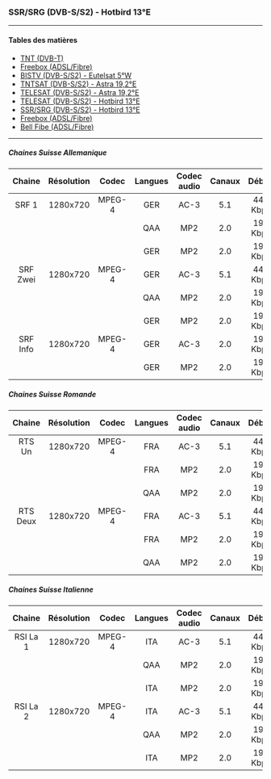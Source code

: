 ### SSR/SRG (DVB-S/S2) - Hotbird 13°E

----------

#### Tables des matières

  * [TNT (DVB-T)](doc/tnt.md)
  * [Freebox (ADSL/Fibre)](doc/freebox.md)
  * [BISTV (DVB-S/S2) - Eutelsat 5°W](doc/bistvEutelsat.md)
  * [TNTSAT (DVB-S/S2) - Astra 19,2°E](doc/tntsatAstra.md)
  * [TELESAT (DVB-S/S2) - Astra 19,2°E](doc/telesatAstra.md)
  * [TELESAT (DVB-S/S2) - Hotbird 13°E](doc/telesatHotbird.md)
  * [SSR/SRG (DVB-S/S2) - Hotbird 13°E](doc/ssrsrgHotbird.md)
  * [Freebox (ADSL/Fibre)](doc/freebox.md)
  * [Bell Fibe (ADSL/Fibre)](doc/bellFibe.md) 

----------

##### Chaines Suisse Allemanique

Chaine | Résolution | Codec | Langues | Codec audio | Canaux | Débits
|:---: | :---: | :---: | :---: | :---: | :---: | :---:|
SRF 1 | 1280x720 | MPEG-4 | GER | AC-3 | 5.1 | 448 Kbps
|||| QAA | MP2 | 2.0 | 192 Kbps
|||| GER | MP2 | 2.0 | 192 Kbps
SRF Zwei | 1280x720 | MPEG-4 | GER | AC-3 | 5.1 | 448 Kbps
|||| QAA | MP2 | 2.0 | 192 Kbps
|||| GER | MP2 | 2.0 | 192 Kbps
SRF Info | 1280x720 | MPEG-4 | GER | AC-3 | 2.0 | 192 Kbps
|||| GER | MP2 | 2.0 | 192 Kbps

##### Chaines Suisse Romande

Chaine | Résolution | Codec | Langues | Codec audio | Canaux | Débits
|:---: | :---: | :---: | :---: | :---: | :---: | :---:|
RTS Un | 1280x720 | MPEG-4 | FRA | AC-3 | 5.1 | 448 Kbps
|||| FRA | MP2 | 2.0 | 192 Kbps
|||| QAA | MP2 | 2.0 | 192 Kbps
RTS Deux | 1280x720 | MPEG-4 | FRA | AC-3 | 5.1 | 448 Kbps
|||| FRA | MP2 | 2.0 | 192 Kbps
|||| QAA | MP2 | 2.0 | 192 Kbps

##### Chaines Suisse Italienne

Chaine | Résolution | Codec | Langues | Codec audio | Canaux | Débits
|:---: | :---: | :---: | :---: | :---: | :---: | :---:|
RSI La 1 | 1280x720 | MPEG-4 | ITA | AC-3 | 5.1 | 448 Kbps
|||| QAA | MP2 | 2.0 | 192 Kbps
|||| ITA | MP2 | 2.0 | 192 Kbps
RSI La 2 | 1280x720 | MPEG-4 | ITA | AC-3 | 5.1 | 448 Kbps
|||| QAA | MP2 | 2.0 | 192 Kbps
|||| ITA | MP2 | 2.0 | 192 Kbps
